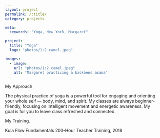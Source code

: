 ```yaml
---
layout: project
permalink: /:title/
category: projects

meta:
  keywords: "Yoga, New York, Margaret"

project:
  title: "Yoga"
  logo: "photos/1:2 camel.jpeg"

images:
  - image:
    url: "photos/1:2 camel.jpeg"
    alt: "Margaret practicing a backbend asana"
---
```

<div>
<p></p>

<span class="h2">My Approach.</span>
<p>The physical practice of yoga is a powerful tool for engaging and orienting your whole self — body, mind, and spirit. My classes are always beginner-friendly, focusing on intelligent movement and energetic awareness. My goal is for you to leave class refreshed and connected.</p>

<span class="h2">My Training.</span>
<p>Kula Flow Fundamentals 200-Hour Teacher Training, 2018</p>

</div>
